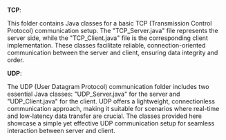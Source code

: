 **TCP**:

This folder contains Java classes for a basic TCP (Transmission Control Protocol) communication setup. The "TCP_Server.java" file represents the server side, while the "TCP_Client.java" file is the corresponding client implementation. These classes facilitate reliable, connection-oriented communication between the server and client, ensuring data integrity and order.

**UDP**:

The UDP (User Datagram Protocol) communication folder includes two essential Java classes: "UDP_Server.java" for the server and "UDP_Client.java" for the client. UDP offers a lightweight, connectionless communication approach, making it suitable for scenarios where real-time and low-latency data transfer are crucial. The classes provided here showcase a simple yet effective UDP communication setup for seamless interaction between server and client.
